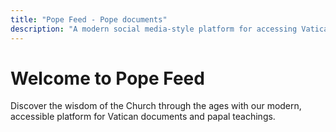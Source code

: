 ```yaml
---
title: "Pope Feed - Pope documents"
description: "A modern social media-style platform for accessing Vatican documents and papal teachings"
---
```


# Welcome to Pope Feed

Discover the wisdom of the Church through the ages with our modern, accessible platform for Vatican documents and papal teachings.